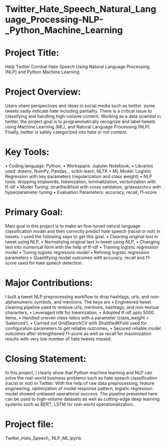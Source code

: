 # Twitter_Hate_Speech_Natural_Language_Processing-NLP-_Python_Machine_Learning

# Project Title:
Help Twitter Combat Hate Speech Using Natural Language Processing (NLP) and Python Machine Learning

# Project Overview:
Users share perspectives and ideas in social media such as twitter. some tweets sadly indicate hate including partiality. There is a critical issue to classifying and handling high-volume content. Working as a data scientist in twitter, the project goal is to programmatically recognize and label tweets using Machine Learning (ML), and Natural Language Processing (NLP). Finally, twitter is safely categorized into hate or not content. 

# Key Tools: 
•	Coding language: Python,
•	Workspace: Jupyter Notebook, 
•	Libraries used: dotenv, NumPy, Pandas, , scikit-learn, NLTK
•	ML Model: Logistic Regression with key parameters (regularization and class weight)
•	NLP tools: dropping stopwords, tokenization, lemmatization, vectorization with tf-idf
•	Model Tuning: stratifiedkfold with cross validation, gridsearchcv with hyperparameter tuning
•	Evaluation Parameters: accuracy, recall, f1-score

# Primary Goal:
Main goal in this project is to make an fine-tuned natural language classification model and then correctly predict hate speech (racist or not) in tweets. I used the following seps to get this goal. 
•	Cleaning original text in tweet using NLP,
•	Normalizing original text in tweet using NLP,
•	Changing text into numerical form with the help of tf-idf
•	Training logistic regression model
•	Tuning logistic regression model
•	Refining logistic regression parameters
•	Quantifying model outcomes with accuracy, recall and f1-score used for hate speech detection.

# Major Contributions:
I built a tweet NLP preprocessing workflow to drop hashtags, urls, and non-alphanumeric symbols, and mentions. The keys are 
•	Engineered tweet cleaning pipeline used to remove urls, mentions, hashtags, and non-textual characters,
•	Leveraged nltk for tokenization,
•	Adopted tf-idf upto 5000 items,
•	Handled uneven class ratios with a parameter (class_weight = ‘balanced’),
•	Carried out GridSearchCV with StratifiedKFold used for configuration parameters to get reliable outcomes, 
•	 Secured reliable model outcomes after strengthened f1-score as well as recall for maximization results with very low number of hate tweets missed. 

# Closing Statement:
In this project, I clearly show that Python machine learning and NLP can solve the real-world business problems such as hate speech classification (racist or not) in Twitter. With the help of raw data preprocessing, feature engineering, optimization of model response pattern, logistic regression model showed unbiased operational success. The pipeline presented here can be used to high-volume datasets as well as cutting-edge deep learning systems such as BERT, LSTM for real-world operationalization. 

# Project file:
Twitter_Hate_Speech_ NLP_ML.ipynb

